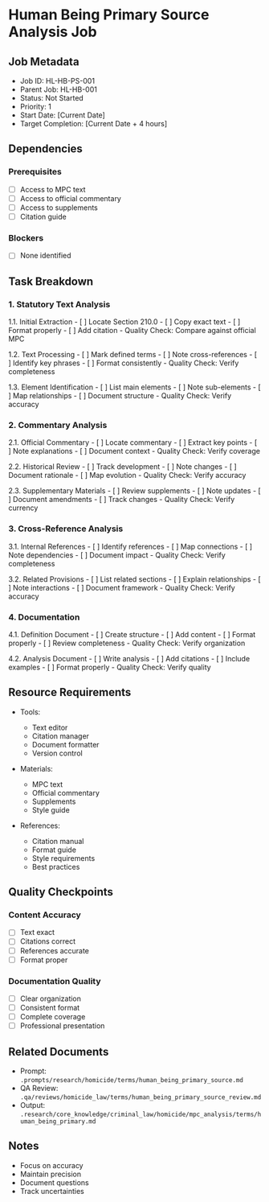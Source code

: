 # Human Being Primary Source Analysis Job

## Job Metadata
- Job ID: HL-HB-PS-001
- Parent Job: HL-HB-001
- Status: Not Started
- Priority: 1
- Start Date: [Current Date]
- Target Completion: [Current Date + 4 hours]

## Dependencies
### Prerequisites
- [ ] Access to MPC text
- [ ] Access to official commentary
- [ ] Access to supplements
- [ ] Citation guide

### Blockers
- [ ] None identified

## Task Breakdown

### 1. Statutory Text Analysis
1.1. Initial Extraction
    - [ ] Locate Section 210.0
    - [ ] Copy exact text
    - [ ] Format properly
    - [ ] Add citation
    - Quality Check: Compare against official MPC

1.2. Text Processing
    - [ ] Mark defined terms
    - [ ] Note cross-references
    - [ ] Identify key phrases
    - [ ] Format consistently
    - Quality Check: Verify completeness

1.3. Element Identification
    - [ ] List main elements
    - [ ] Note sub-elements
    - [ ] Map relationships
    - [ ] Document structure
    - Quality Check: Verify accuracy

### 2. Commentary Analysis
2.1. Official Commentary
    - [ ] Locate commentary
    - [ ] Extract key points
    - [ ] Note explanations
    - [ ] Document context
    - Quality Check: Verify coverage

2.2. Historical Review
    - [ ] Track development
    - [ ] Note changes
    - [ ] Document rationale
    - [ ] Map evolution
    - Quality Check: Verify accuracy

2.3. Supplementary Materials
    - [ ] Review supplements
    - [ ] Note updates
    - [ ] Document amendments
    - [ ] Track changes
    - Quality Check: Verify currency

### 3. Cross-Reference Analysis
3.1. Internal References
    - [ ] Identify references
    - [ ] Map connections
    - [ ] Note dependencies
    - [ ] Document impact
    - Quality Check: Verify completeness

3.2. Related Provisions
    - [ ] List related sections
    - [ ] Explain relationships
    - [ ] Note interactions
    - [ ] Document framework
    - Quality Check: Verify accuracy

### 4. Documentation
4.1. Definition Document
    - [ ] Create structure
    - [ ] Add content
    - [ ] Format properly
    - [ ] Review completeness
    - Quality Check: Verify organization

4.2. Analysis Document
    - [ ] Write analysis
    - [ ] Add citations
    - [ ] Include examples
    - [ ] Format properly
    - Quality Check: Verify quality

## Resource Requirements
- Tools:
  - Text editor
  - Citation manager
  - Document formatter
  - Version control

- Materials:
  - MPC text
  - Official commentary
  - Supplements
  - Style guide

- References:
  - Citation manual
  - Format guide
  - Style requirements
  - Best practices

## Quality Checkpoints
### Content Accuracy
- [ ] Text exact
- [ ] Citations correct
- [ ] References accurate
- [ ] Format proper

### Documentation Quality
- [ ] Clear organization
- [ ] Consistent format
- [ ] Complete coverage
- [ ] Professional presentation

## Related Documents
- Prompt: `.prompts/research/homicide/terms/human_being_primary_source.md`
- QA Review: `.qa/reviews/homicide_law/terms/human_being_primary_source_review.md`
- Output: `.research/core_knowledge/criminal_law/homicide/mpc_analysis/terms/human_being_primary.md`

## Notes
- Focus on accuracy
- Maintain precision
- Document questions
- Track uncertainties 